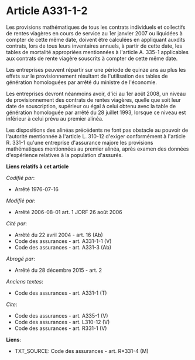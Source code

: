 # Article A331-1-2

Les provisions mathématiques de tous les contrats individuels et collectifs de rentes viagères en cours de service au 1er
janvier 2007 ou liquidées à compter de cette même date, doivent être calculées en appliquant auxdits contrats, lors de tous
leurs inventaires annuels, à partir de cette date, les tables de mortalité appropriées mentionnées à l'article A. 335-1
applicables aux contrats de rente viagère souscrits à compter de cette même date. 

Les entreprises peuvent répartir sur une période de quinze ans au plus les effets sur le provisionnement résultant de
l'utilisation des tables de génération homologuées par arrêté du ministre de l'économie. 

Les entreprises devront néanmoins avoir, d'ici au 1er août 2008, un niveau de provisionnement des contrats de rentes
viagères, quelle que soit leur date de souscription, supérieur ou égal à celui obtenu avec la table de génération homologuée
par arrêté du 28 juillet 1993, lorsque ce niveau est inférieur à celui prévu au premier alinéa. 

Les dispositions des alinéas précédents ne font pas obstacle au pouvoir de l'autorité mentionnée à l'article L. 310-12
d'exiger conformément à l'article R. 331-1 qu'une entreprise d'assurance majore les provisions mathématiques mentionnées au
premier alinéa, après examen des données d'expérience relatives à la population d'assurés.

**Liens relatifs à cet article**

_Codifié par_:

  - Arrêté 1976-07-16

_Modifié par_:

  - Arrêté 2006-08-01 art. 1 JORF 26 août 2006

_Cité par_:

  - Arrêté du 22 avril 2004 - art. 16 (Ab)
  - Code des assurances - art. A331-1-1 (V)
  - Code des assurances - art. A331-3 (Ab)

_Abrogé par_:

  - Arrêté du 28 décembre 2015 - art. 2

_Anciens textes_:

  - Code des assurances - art. A331-1 (T)

_Cite_:

  - Code des assurances - art. A335-1 (V)
  - Code des assurances - art. L310-12 (V)
  - Code des assurances - art. R331-1 (V)

**Liens**:

  - TXT_SOURCE: Code des assurances - art. R*331-4 (M)
